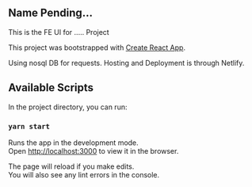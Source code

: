 ## Name Pending...

This is the FE UI for ..... Project

This project was bootstrapped with [Create React App](https://github.com/facebook/create-react-app).

Using nosql DB for requests. Hosting and Deployment is through Netlify.

## Available Scripts

In the project directory, you can run:

### `yarn start`

Runs the app in the development mode.<br />
Open [http://localhost:3000](http://localhost:3000) to view it in the browser.

The page will reload if you make edits.<br />
You will also see any lint errors in the console.
